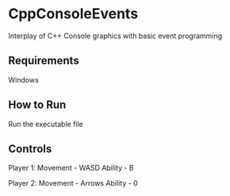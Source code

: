 # CppConsoleEvents
Interplay of C++ Console graphics with basic event programming 

## Requirements 
Windows

## How to Run
Run the executable file 

## Controls
Player 1: 
Movement - WASD
Ability - B

Player 2: 
Movement - Arrows
Ability - 0


